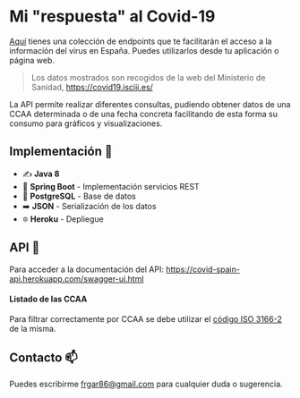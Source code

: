 # Mi "respuesta" al Covid-19

[Aquí](https://covid-spain-api.herokuapp.com/swagger-ui.html) tienes una colección de endpoints que te facilitarán el acceso a la información del virus en España. Puedes utilizarlos desde tu aplicación o página web.

> Los datos mostrados son recogidos de la web del Ministerio de Sanidad, https://covid19.isciii.es/ 

La API permite realizar diferentes consultas, pudiendo obtener datos de una CCAA determinada o de una fecha concreta facilitando de esta forma su consumo para gráficos y visualizaciones.

## Implementación :construction_worker:

- :writing_hand: **Java 8** 
- :leaves: **Spring Boot** - Implementación servicios REST
- :elephant: **PostgreSQL** - Base de datos
- :arrow_right: **JSON** - Serialización de los datos
- :six_pointed_star: **Heroku** - Depliegue
 

## API :rocket:
Para acceder a la documentación del API:  https://covid-spain-api.herokuapp.com/swagger-ui.html

#### Listado de las CCAA
Para filtrar correctamente por CCAA se debe utilizar el [código ISO 3166-2](https://es.wikipedia.org/wiki/ISO_3166-2:ES) de la misma.


## Contacto  :mailbox:
Puedes escribirme frgar86@gmail.com para cualquier duda o sugerencia. 
